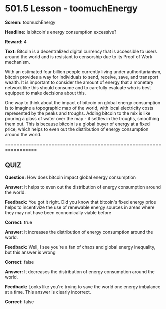# 501.5 Lesson - toomuchEnergy

**Screen:** toomuchEnergy

**Headline:** Is bitcoin&#x27;s energy consumption excessive?

**Reward:** 4

**Text:** Bitcoin is a decentralized digital currency that is accessible to users around the world and is resistant to censorship due to its Proof of Work mechanism.

With an estimated four billion people currently living under authoritarianism, bitcoin provides a way for individuals to send, receive, save, and transport wealth. It is important to consider the amount of energy that a monetary network like this should consume and to carefully evaluate who is best equipped to make decisions about this.

One way to think about the impact of bitcoin on global energy consumption is to imagine a topographic map of the world, with local electricity costs represented by the peaks and troughs. Adding bitcoin to the mix is like pouring a glass of water over the map - it settles in the troughs, smoothing them out. This is because bitcoin is a global buyer of energy at a fixed price, which helps to even out the distribution of energy consumption around the world.


=================================================================

## QUIZ

**Question:** How does bitcoin impact global energy consumption


**Answer:** It helps to even out the distribution of energy consumption around the world.

**Feedback:** You got it right. Did you know that bitcoin&#x27;s fixed energy price helps to incentivize the use of renewable energy sources in areas where they may not have been economically viable before

**Correct:** true

**Answer:** It increases the distribution of energy consumption around the world.

**Feedback:** Well, I see you&#x27;re a fan of chaos and global energy inequality, but this answer is wrong

**Correct:** false

**Answer:** It decreases the distribution of energy consumption around the world.

**Feedback:** Looks like you&#x27;re trying to save the world one energy imbalance at a time. This answer is clearly incorrect.

**Correct:** false


<figure><img src="../.gitbook/assets/501-05.png" alt=""><figcaption></figcaption></figure>

